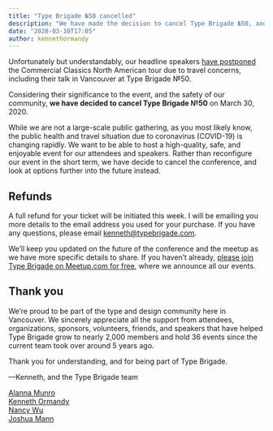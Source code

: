```yaml
---
title: "Type Brigade №50 cancelled"
description: "We have made the decision to cancel Type Brigade №50, and look towards future events instead."
date: "2020-03-10T17:05"
author: kennethormandy
---
```


Unfortunately but understandably, our headline speakers [have postponed](https://www.instagram.com/p/B9kCtxHhm08/) the Commercial Classics North American tour due to travel concerns, including their talk in Vancouver at Type Brigade №50.

Considering their significance to the event, and the safety of our community, **we have decided to cancel Type Brigade №50** on March 30, 2020.

While we are not a large-scale public gathering, as you most likely know, the public health and travel situation due to coronavirus (COVID-19) is changing rapidly. We want to be able to host a high-quality, safe, and enjoyable event for our attendees and speakers. Rather than reconfigure our event in the short term, we have decide to cancel the conference, and look at options further into the future instead.

## Refunds

A full refund for your ticket will be initiated this week. I will be emailing you more details to the email address you used for your purchase. If you have any questions, please email [kenneth@typebrigade.com](mailto:kenneth@typebrigade.com?subject=Type%20Brigade%2050%20refund).

We’ll keep you updated on the future of the conference and the meetup as we have more specific details to share. If you haven’t already, [please join Type Brigade on Meetup.com for free](https://meetup.com/typebrigade), where we announce all our events.

## Thank you

We’re proud to be part of the type and design community here in Vancouver. We sincerely appreciate all the support from attendees, organizations, sponsors, volunteers, friends, and speakers that have helped Type Brigade grow to nearly 2,000 members and hold 36 events since the current team took over around 5 years ago.

Thank you for understanding, and for being part of Type Brigade.

—Kenneth, and the Type Brigade team

[Alanna Munro](https://alannamunro.com)<br/>
[Kenneth Ormandy](https://kennethormandy.com)<br/>
[Nancy Wu](http://nancywudesign.com)<br/>
[Joshua Mann](https://joshuamann.ca)
